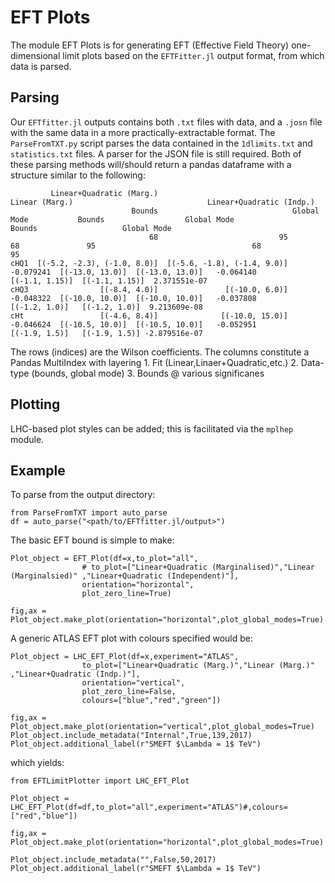 # EFT Plots

The module EFT Plots is for generating EFT (Effective Field Theory) one-dimensional limit plots based on the `EFTFitter.jl` output format, from which data is parsed.

## Parsing
Our `EFTfitter.jl` outputs contains both `.txt` files with data, and a `.josn` file with the same data in a more practically-extractable format.
The `ParseFromTXT.py` script parses the data contained in the `1dlimits.txt` and `statistics.txt` files.
A parser for the JSON file is still required.
Both of these parsing methods will/should return a pandas dataframe with a structure similar to the following:

```
         Linear+Quadratic (Marg.)                                            Linear (Marg.)                              Linear+Quadratic (Indp.)                              
                           Bounds                              Global Mode           Bounds                  Global Mode                   Bounds                   Global Mode
                               68                           95                           68               95                                   68              95              
cHQ1  [(-5.2, -2.3), (-1.0, 8.0)]  [(-5.6, -1.8), (-1.4, 9.0)]   -0.079241  [(-13.0, 13.0)]  [(-13.0, 13.0)]   -0.064140           [(-1.1, 1.15)]  [(-1.1, 1.15)]  2.371551e-07
cHQ3                [(-8.4, 4.0)]               [(-10.0, 6.0)]   -0.048322  [(-10.0, 10.0)]  [(-10.0, 10.0)]   -0.037808            [(-1.2, 1.0)]   [(-1.2, 1.0)]  9.213609e-08
cHt                 [(-4.6, 8.4)]              [(-10.0, 15.0)]   -0.046624  [(-10.5, 10.0)]  [(-10.5, 10.0)]   -0.052951            [(-1.9, 1.5)]   [(-1.9, 1.5)] -2.879516e-07

```
The rows (indices) are the Wilson coefficients. The columns constitute a Pandas MultiIndex with layering 1. Fit (Linear,Linaer+Quadratic,etc.) 2. Data-type (bounds, global mode) 3. Bounds @ various significanes 



## Plotting
LHC-based plot styles can be added; this is facilitated via the `mplhep` module.

## Example
To parse from the output directory:
```python3
from ParseFromTXT import auto_parse
df = auto_parse("<path/to/EFTfitter.jl/output>")
```

The basic EFT bound is simple to make:

```python3
Plot_object = EFT_Plot(df=x,to_plot="all",
                # to_plot=["Linear+Quadratic (Marginalised)","Linear (Marginalsied)" ,"Linear+Quadratic (Independent)"],
                orientation="horizontal",
                plot_zero_line=True)

fig,ax = Plot_object.make_plot(orientation="horizontal",plot_global_modes=True)
```


A generic ATLAS EFT plot with colours specified would be:

```python3
Plot_object = LHC_EFT_Plot(df=x,experiment="ATLAS",
                to_plot=["Linear+Quadratic (Marg.)","Linear (Marg.)" ,"Linear+Quadratic (Indp.)"],
                orientation="vertical",
                plot_zero_line=False,
                colours=["blue","red","green"])

fig,ax = Plot_object.make_plot(orientation="vertical",plot_global_modes=True)
Plot_object.include_metadata("Internal",True,139,2017)
Plot_object.additional_label(r"SMEFT $\Lambda = 1$ TeV")
```
which yields:


```python3
from EFTLimitPlotter import LHC_EFT_Plot

Plot_object = LHC_EFT_Plot(df=df,to_plot="all",experiment="ATLAS")#,colours=["red","blue"])

fig,ax = Plot_object.make_plot(orientation="horizontal",plot_global_modes=True)

Plot_object.include_metadata("",False,50,2017)
Plot_object.additional_label(r"SMEFT $\Lambda = 1$ TeV")

```

